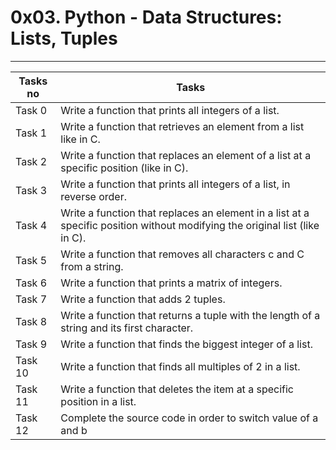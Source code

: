 # 0x03. Python - Data Structures: Lists, Tuples
---
|Tasks no |Tasks	|
|---------|-------------|
|Task 0   |Write a function that prints all integers of a list.|
|Task 1   |Write a function that retrieves an element from a list like in C.|
|Task 2   |Write a function that replaces an element of a list at a specific position (like in C).|
|Task 3   |Write a function that prints all integers of a list, in reverse order.|
|Task 4   |Write a function that replaces an element in a list at a specific position without modifying the original list (like in C).|
|Task 5   |Write a function that removes all characters c and C from a string.|
|Task 6   |Write a function that prints a matrix of integers.|
|Task 7   |Write a function that adds 2 tuples.|
|Task 8   |Write a function that returns a tuple with the length of a string and its first character.|
|Task 9   |Write a function that finds the biggest integer of a list.|
|Task 10  |Write a function that finds all multiples of 2 in a list.|
|Task 11  |Write a function that deletes the item at a specific position in a list.|
|Task 12  |Complete the source code in order to switch value of a and b|

